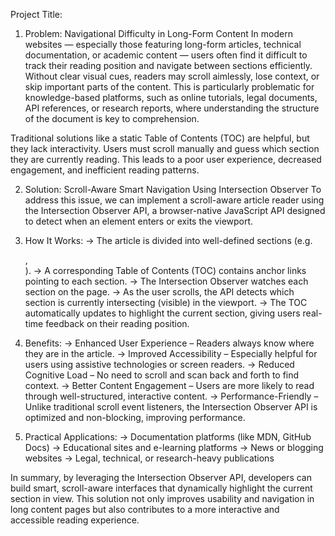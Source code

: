 Project Title: 
1. Problem: Navigational Difficulty in Long-Form Content
In modern websites — especially those featuring long-form articles, technical documentation, or academic content — users often find it difficult to track their reading position and navigate between sections efficiently. Without clear visual cues, readers may scroll aimlessly, lose context, or skip important parts of the content. This is particularly problematic for knowledge-based platforms, such as online tutorials, legal documents, API references, or research reports, where understanding the structure of the document is key to comprehension.

Traditional solutions like a static Table of Contents (TOC) are helpful, but they lack interactivity. Users must scroll manually and guess which section they are currently reading. This leads to a poor user experience, decreased engagement, and inefficient reading patterns.

2. Solution: Scroll-Aware Smart Navigation Using Intersection Observer
To address this issue, we can implement a scroll-aware article reader using the Intersection Observer API, a browser-native JavaScript API designed to detect when an element enters or exits the viewport.

3. How It Works:
-> The article is divided into well-defined sections (e.g. <section id = "intro">, <section id = "features">).
-> A corresponding Table of Contents (TOC) contains anchor links pointing to each section.
-> The Intersection Observer watches each section on the page.
-> As the user scrolls, the API detects which section is currently intersecting (visible) in the viewport.
-> The TOC automatically updates to highlight the current section, giving users real-time feedback on their reading position.

4. Benefits:
-> Enhanced User Experience – Readers always know where they are in the article.
-> Improved Accessibility – Especially helpful for users using assistive technologies or screen readers.
-> Reduced Cognitive Load – No need to scroll and scan back and forth to find context.
-> Better Content Engagement – Users are more likely to read through well-structured, interactive content.
-> Performance-Friendly – Unlike traditional scroll event listeners, the Intersection Observer API is optimized and non-blocking, improving performance.

5. Practical Applications:
-> Documentation platforms (like MDN, GitHub Docs)
-> Educational sites and e-learning platforms
-> News or blogging websites
-> Legal, technical, or research-heavy publications

In summary, by leveraging the Intersection Observer API, developers can build smart, scroll-aware interfaces that dynamically highlight the current section in view. This solution not only improves usability and navigation in long content pages but also contributes to a more interactive and accessible reading experience.
